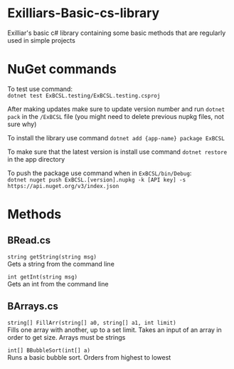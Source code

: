 # Exilliars-Basic-cs-library
Exilliar's basic c# library containing some basic methods that are regularly used in simple projects

# NuGet commands
To test use command:  
`dotnet test ExBCSL.testing/ExBCSL.testing.csproj`


After making updates make sure to update version number and run `dotnet pack` in the `/ExBCSL` file (you might need to delete previous nupkg files, not sure why)


To install the library use command `dotnet add {app-name} package ExBCSL`


To make sure that the latest version is install use command `dotnet restore` in the app directory


To push the package use command when in `ExBCSL/bin/Debug`:  
`dotnet nuget push ExBCSL.[version].nupkg -k [API key] -s https://api.nuget.org/v3/index.json`


# Methods
## BRead.cs
`string getString(string msg)`  
    Gets a string from the command line

`int getInt(string msg)`  
    Gets an int from the command line

## BArrays.cs
`string[] FillArr(string[] a0, string[] a1, int limit)`  
    Fills one array with another, up to a set limit. Takes an input of an array in order to get size. Arrays must be strings

`int[] BBubbleSort(int[] a)`  
    Runs a basic bubble sort. Orders from highest to lowest